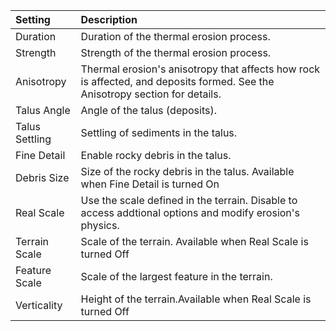 | Setting            | Description                                                                                                                  |
| :----------------- | :--------------------------------------------------------------------------------------------------------------------------- |
| Duration       | Duration of the thermal erosion process.                                                                                     |
| Strength       | Strength of the thermal erosion process.                                                                                     |
| Anisotropy     | Thermal erosion's anisotropy that affects how rock is affected, and deposits formed. See the Anisotropy section for details. |
| Talus Angle    | Angle of the talus (deposits).                                                                                               |
| Talus Settling | Settling of sediments in the talus.                                                                                          |
| Fine Detail    | Enable rocky debris in the talus.                                                                                            |
| Debris Size    | Size of the rocky debris in the talus. Available when Fine Detail is turned On                                             |
| Real Scale     | Use the scale defined in the terrain. Disable to access addtional options and modify erosion's physics.                      |
| Terrain Scale  | Scale of the terrain. Available when Real Scale is turned Off                                                              |
| Feature Scale  | Scale of the largest feature in the terrain.                                                                                 |
| Verticality    | Height of the terrain.Available when Real Scale is turned Off                                                              |
